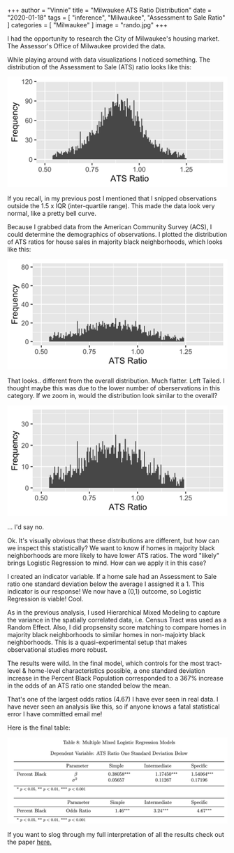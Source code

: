 +++
author = "Vinnie"
title = "Milwaukee ATS Ratio Distribution"
date = "2020-01-18"
tags = [
    "inference",
    "Milwaukee",
    "Assessment to Sale Ratio"
]
categories = [
    "Milwaukee"
]
image = "rando.jpg"
+++

I had the opportunity to research the City of Milwaukee's housing market. The Assessor's Office of Milwaukee provided the data. 

While playing around with data visualizations I noticed something. The distribution of the Assessment to Sale (ATS) ratio looks like this:

![ATS Ratio](ATS_Ratio_Dist.jpg)

If you recall, in my previous post I mentioned that I snipped observations outside the 1.5 x IQR (inter-quartile range). This made the data look very normal, like a pretty bell curve.

Because I grabbed data from the American Community Survey (ACS), I could determine the demographics of observations. I plotted the distribution of ATS ratios for house sales in majority black neighborhoods, which looks like this:

![ATS Ratio](Black_ATS_Ratio_Dist.jpg)

That looks.. different from the overall distribution. Much flatter. Left Tailed. I thought maybe this was due to the lower number of oberservations in this category. If we zoom in, would the distribution look similar to the overall?

![ATS Ratio](Black_Rescale_ATS_Ratio_Dist.jpg)

... I'd say no.

Ok. It's visually obvious that these distributions are different, but how can we inspect this statistically? We want to know if homes in majority black neighborhoods are more likely to have lower ATS ratios. The word "likely" brings Logistic Regression to mind. How can we apply it in this case?

I created an indicator variable. If a home sale had an Assessment to Sale ratio one standard deviation below the average I assigned it a 1. This indicator is our response! We now have a (0,1) outcome, so Logistic Regression is viable! Cool.

As in the previous analysis, I used Hierarchical Mixed Modeling to capture the variance in the spatially correlated data, i.e. Census Tract was used as a Random Effect. Also, I did propsensity score matching to compare homes in majority black neighborhoods to similar homes in non-majoirty black neighborhoods. This is a quasi-experimental setup that makes observational studies more robust.

The results were wild. In the final model, which controls for the most tract-level & home-level characteristics possible, a one standard deviation increase in the Percent Black Population corresponded to a 367% increase in the odds of an ATS ratio one standed below the mean. 

That's one of the largest odds ratios (4.67) I have ever seen in real data. I have never seen an analysis like this, so if anyone knows a fatal statistical error I have committed email me!

Here is the final table:

![ATS Ratio](Final_Table.jpg)


If you want to slog through my full interpretation of all the results check out the paper [here.](https://github.com/Vinnie-Palazeti/Milwaukee-Property-Assessment/blob/master/Final%20Paper%20%26%20Presentation/Milwaukee%20Final%20Report.pdf) 




